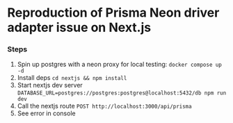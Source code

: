 # Reproduction of Prisma Neon driver adapter issue on Next.js

### Steps

1. Spin up postgres with a neon proxy for local testing: `docker compose up -d`
2. Install deps `cd nextjs && npm install`
3. Start nextjs dev server `DATABASE_URL=postgres://postgres:postgres@localhost:5432/db npm run dev`
4. Call the nextjs route `POST http://localhost:3000/api/prisma`
5. See error in console
